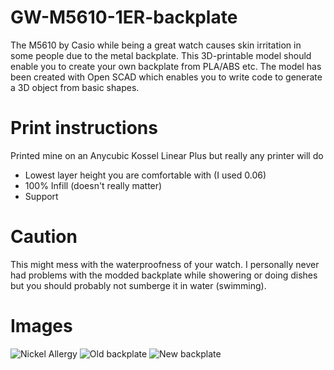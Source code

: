 # GW-M5610-1ER-backplate

The M5610 by Casio while being a great watch causes skin irritation in some people due to the metal backplate.
This 3D-printable model should enable you to create your own backplate from PLA/ABS etc. The model has been created with Open SCAD which enables you to write code to generate a 3D object from basic shapes.

# Print instructions

Printed mine on an Anycubic Kossel Linear Plus but really any printer will do

* Lowest layer height you are comfortable with (I used 0.06)
* 100% Infill (doesn't really matter)
* Support

# Caution
This might mess with the waterproofness of your watch. I personally never had problems with the modded backplate while showering or doing dishes but you should probably not sumberge it in water (swimming).
 
# Images
![Nickel Allergy](https://raw.githubusercontent.com/rasple/GW-M5610-1ER-backplate/master/images/irritated%20skin.jpg)
![Old backplate](https://raw.githubusercontent.com/rasple/GW-M5610-1ER-backplate/master/images/old%20plate.jpg)
![New backplate](https://raw.githubusercontent.com/rasple/GW-M5610-1ER-backplate/master/images/new%20plate.jpg)
